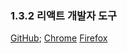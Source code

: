 ### 1.3.2 리액트 개발자 도구
[GitHub](https://github.com/facebook/react);
[Chrome](https://chrome.google.com/webstore/detail/react-developer-tools/fmkadmapgofadopljbjfkapdkoienihi?hl=ko)
[Firefox](https://addons.mozilla.org/en-US/firefox/addon/react-devtools/)
